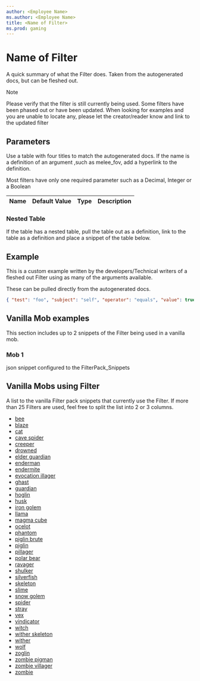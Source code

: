 ```yaml
---
author: <Employee Name>
ms.author: <Employee Name>
title: <Name of Filter>
ms.prod: gaming
---
```


# Name of Filter

A quick summary of what the Filter does. Taken from the autogenerated docs, but can be fleshed out.

> [!NOTE]
> Please verify that the filter is still currently being used. Some filters have been phased out or have been updated. When looking for examples and you are unable to locate any, please let the creator/reader know and link to the updated filter

## Parameters

Use a table with four titles to match the autogenerated docs. If the name is a definition of an argument ,such as melee_fov, add a hyperlink to the definition.

Most filters have only one required parameter such as a Decimal, Integer or a Boolean

|Name |Default Value  |Type  |Description  |
|---------|---------|---------|---------|

### Nested Table

If the table has a nested table, pull the table out as a definition, link to the table as a definition and place a snippet of the table below.

## Example

This is a custom example written by the developers/Technical writers of a fleshed out Filter using as many of the arguments available.

These can be pulled directly from the autogenerated docs.

```json
{ "test": "foo", "subject": "self", "operator": "equals", "value": true }
```

## Vanilla Mob examples

This section includes up to 2 snippets of the Filter being used in a vanilla mob.

### Mob 1

json snippet configured to the FilterPack_Snippets

## Vanilla Mobs using Filter

A list to the vanilla Filter pack snippets that currently use the Filter. If more than 25 Filters are used, feel free to split the list into 2 or 3 columns.

- [bee](Source/VanilliaFilterPack_Snippets/entities/bee.json)
- [blaze](Source/VanilliaFilterPack_Snippets/entities/blaze.json)
- [cat](Source/VanilliaFilterPack_Snippets/entities/cat.json)
- [cave spider](Source/VanilliaFilterPack_Snippets/entities/cave_spider.json)
- [creeper](Source/VanilliaFilterPack_Snippets/entities/creeper.json)
- [drowned](Source/VanilliaFilterPack_Snippets/entities/drowned.json)
- [elder guardian](Source/VanilliaFilterPack_Snippets/entities/elder_guardian.json)
- [enderman](Source/VanilliaFilterPack_Snippets/entities/enderman.json)
- [endermite](Source/VanilliaFilterPack_Snippets/entities/endermite.json)
- [evocation illager](Source/VanilliaFilterPack_Snippets/entities/evocation_illager.json)
- [ghast](Source/VanilliaFilterPack_Snippets/entities/ghast.json)
- [guardian](Source/VanilliaFilterPack_Snippets/entities/guardian.json)
- [hoglin](Source/VanilliaFilterPack_Snippets/entities/hoglin.json)
- [husk](Source/VanilliaFilterPack/entities/husk.json)
- [iron golem](Source/VanilliaFilterPack/entities/iron_golem.json)
- [llama](Source/VanilliaFilterPack_Snippets/entities/llama.json)
- [magma cube](Source/VanilliaFilterPack_Snippets/entities/magma_cube.json)
- [ocelot](Source/VanilliaFilterPack_Snippets/entities/ocelot.json)
- [phantom](Source/VanilliaFilterPack_Snippets/entities/phantom.json)
- [piglin brute](Source/VanilliaFilterPack_Snippets/entities/piglin_brute.json)
- [piglin](Source/VanilliaFilterPack_Snippets/entities/piglin.json)
- [pillager](Source/VanilliaFilterPack_Snippets/entities/pillager.json)
- [polar bear](Source/VanilliaFilterPack_Snippets/entities/polar_bear.json)
- [ravager](Source/VanilliaFilterPack_Snippets/entities/ravager.json)
- [shulker](Source/VanilliaFilterPack_Snippets/entities/shulker.json)
- [silverfish](Source/VanilliaFilterPack_Snippets/entities/silverfish.json)
- [skeleton](Source/VanilliaFilterPack_Snippets/entities/skeleton.json)
- [slime](Source/VanilliaFilterPack_Snippets/entities/slime.json)
- [snow golem](Source/VanilliaFilterPack_Snippets/entities/snow_golem.json)
- [spider](Source/VanilliaFilterPack_Snippets/entities/spider.json)
- [stray](Source/VanilliaFilterPack_Snippets/entities/stray.json)
- [vex](Source/VanilliaFilterPack_Snippets/entities/vex.json)
- [vindicator](Source/VanilliaFilterPack_Snippets/entities/vindicator.json)
- [witch](Source/VanilliaFilterPack_Snippets/entities/witch.json)
- [wither skeleton](Source/VanilliaFilterPack_Snippets/entities/wither_skeleton.json)
- [wither](Source/VanilliaFilterPack_Snippets/entities/wither.json)
- [wolf](Source/VanilliaFilterPack_Snippets/entities/wolf.json)
- [zoglin](Source/VanilliaFilterPack_Snippets/entities/zoglin.json)
- [zombie pigman](Source/VanilliaFilterPack_Snippets/entities/zombie_pigman.json)
- [zombie villager](Source/VanilliaFilterPack_Snippets/entities/zombie_villager.json)
- [zombie](Source/VanilliaFilterPack_Snippets/entities/zombie.json)